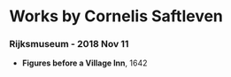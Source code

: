 # Works by Cornelis Saftleven

### Rijksmuseum - 2018 Nov 11
- **Figures before a Village Inn**, 1642